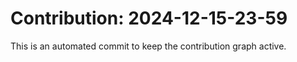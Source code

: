 # Contribution: 2024-12-15-23-59
This is an automated commit to keep the contribution graph active.
